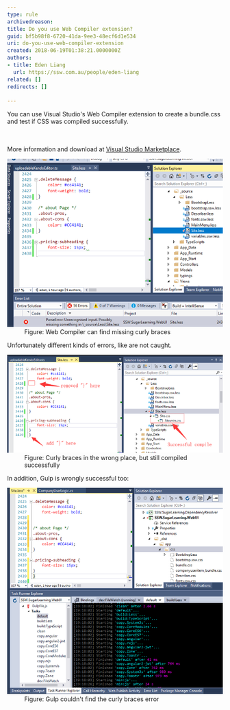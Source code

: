 ```yaml
---
type: rule
archivedreason: 
title: Do you use Web Compiler extension?
guid: bf5b98f8-6720-41da-9ee3-48ecf6d1e534
uri: do-you-use-web-compiler-extension
created: 2018-06-19T01:38:21.0000000Z
authors:
- title: Eden Liang
  url: https://ssw.com.au/people/eden-liang
related: []
redirects: []

---
```



You can use Visual Studio's Web Compiler extension to create a bundle.css and test if CSS was compiled successfully. <br>
<br><excerpt class='endintro'></excerpt><br>
<p>More information and download at <a href="https://marketplace.visualstudio.com/items?itemName=MadsKristensen.WebCompiler">Visual Studio Marketplace</a>.</p><dl class="goodImage"><dt> <img src="web-compiler-find-error.png" alt="web-compiler-find-error.png" /> </dt><dd>Figure: Web Compiler can find missing curly braces</dd></dl> Unfortunately different kinds of errors, like are not caught. <dl class="badImage"><dt> <img src="web-compiler-didnt-find-error.png" alt="web-compiler-didnt-find-error.png" /> </dt><dd>Figure: Curly braces in the wrong place, but still compiled successfully <br></dd></dl><p>In addition, Gulp is wrongly successful too: <br></p><dl class="badImage"><dt><img src="gulp-didnt-find-error.png" alt="gulp-didnt-find-error.png" /> </dt><dd>Figure: Gulp couldn't find the curly braces error​<br></dd></dl>


